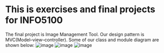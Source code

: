# This is exercises and final projects for INFO5100
The final project is Image Management Tool. Our design pattern is MVC(Model–view–controller). Some of our class and module diagram are shown below:
![image](https://user-images.githubusercontent.com/85543363/208176290-79e55171-2e88-402f-9c44-5a3999b1b817.png)
![image](https://user-images.githubusercontent.com/85543363/208176547-b6de6a54-5063-49f6-aa45-f802b12de190.png)
![image](https://user-images.githubusercontent.com/85543363/208176620-cd5d1fff-01bf-45e6-ac5d-5cb72101ecf8.png)

